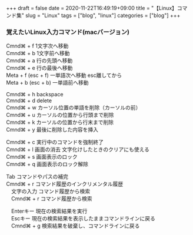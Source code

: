 +++ 
draft = false
date = 2020-11-22T16:49:19+09:00
title = "【Linux】コマンド集"
slug = "Linux" 
tags = ["blog", "linux"]
categories = ["blog"]
+++

### 覚えたいLinux入力コマンド(macバージョン)

Cmnd⌘ + f    1文字次へ移動  
Cmnd⌘ + b    1文字前へ移動  
Cmnd⌘ + a    行の先頭へ移動  
Cmnd⌘ + e    行の最後へ移動  
Meta + f (esc + f)  一単語次へ移動 esc離してから  
Meta + b (esc + b)  一単語前へ移動  

Cmnd⌘ + h    backspace  
Cmnd⌘ + d    delete  
Cmnd⌘ + w    カーソル位置の単語を削除（カーソルの前）  
Cmnd⌘ + u    カーソルの位置から行頭まで削除  
Cmnd⌘ + k    カーソルの位置から行末まで削除  
Cmnd⌘ + y    最後に削除した内容を挿入  

Cmnd⌘ + c    実行中のコマンドを強制終了  
Cmnd⌘ + l    画面の消去  文字化けしたときのクリアにも使える  
Cmnd⌘ + s    画面表示のロック  
Cmnd⌘ + q    画面表示のロック解除  

Tab          コマンドやパスの補完  
Cmnd⌘ + r    コマンド履歴のインクリメンタル履歴  
　文字の入力   コマンド履歴から検索  
　Cmnd⌘ + r  コマンド履歴から検索  

　Enterキー   現在の検索結果を実行  
　Escキー     現在の検索結果を表示したままコマンドラインに戻る  
　Cmnd⌘ + g  検索結果を破棄し、コマンドラインに戻る  


